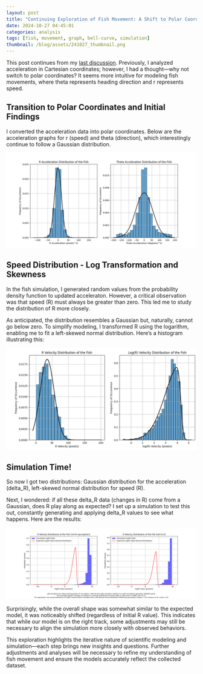 ```yaml
---
layout: post
title: "Continuing Exploration of Fish Movement: A Shift to Polar Coordinates"
date: 2024-10-27 04:45:01
categories: analysis
tags: [fish, movement, graph, bell-curve, simulation]
thumbnail: /blog/assets/241027_thumbnail.png
---
```


This post continues from my [last discussion](/blog/analysis/2024/10/19/fish-acceleration-graph.html). Previously, I analyzed acceleration in Cartesian coordinates; however, I had a thought—why not switch to polar coordinates? It seems more intuitive for modeling fish movements, where theta represents heading direction and r represents speed.

## Transition to Polar Coordinates and Initial Findings
I converted the acceleration data into polar coordinates. Below are the acceleration graphs for r (speed) and theta (direction), which interestingly continue to follow a Gaussian distribution.

![Bell Curve of Fish Speeds in Polar](/blog/assets/241027_acceleration_polar_bell.png)

## Speed Distribution - Log Transformation and Skewness
In the fish simulation, I generated random values from the probability density function to updated acceleraton. However, a critical observation was that speed (R) must always be greater than zero. This led me to study the distribution of R more closely.

As anticipated, the distribution resembles a Gaussian but, naturally, cannot go below zero. To simplify modeling, I transformed R using the logarithm, enabling me to fit a left-skewed normal distribution. Here’s a histogram illustrating this:

![R analysis](/blog/assets/241027_r_analysis.png)

## Simulation Time!
So now I got two distributions: Gaussian distribution for the acceleration (delta_R), left-skewed normal distribution for speed (R). 

Next, I wondered: if all these delta_R data (changes in R) come from a Gaussian, does R play along as expected? I set up a simulation to test this out, constantly generating and applying delta_R values to see what happens. Here are the results:

![sim result](/blog/assets/241027_sim_result.png)

Surprisingly, while the overall shape was somewhat similar to the expected model, it was noticeably shifted (regardless of initial R value). This indicates that while our model is on the right track, some adjustments may still be necessary to align the simulation more closely with observed behaviors.

This exploration highlights the iterative nature of scientific modeling and simulation—each step brings new insights and questions. Further adjustments and analyses will be necessary to refine my understanding of fish movement and ensure the models accurately reflect the collected dataset.